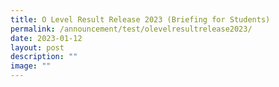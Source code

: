```yaml
---
title: O Level Result Release 2023 (Briefing for Students)
permalink: /announcement/test/olevelresultrelease2023/
date: 2023-01-12
layout: post
description: ""
image: ""
---
```


